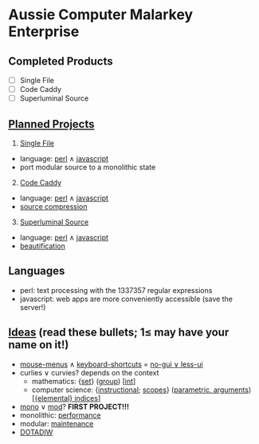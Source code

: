 # Aussie Computer Malarkey Enterprise
## Completed Products
- [ ] Single File
- [ ] Code Caddy
- [ ] Superluminal Source

## [Planned Projects](https://en.wikipedia.org/wiki/Outline_of_software)
1. [Single File](https://en.wiktionary.org/wiki/single_file)
  * language: [perl](https://en.wikipedia.org/wiki/Console_application) ∧ [javascript](https://en.wikipedia.org/wiki/Web_application)
  * port modular source to a monolithic state
2. [Code Caddy](https://en.wikipedia.org/wiki/Code_golf)
  * language: [perl](https://en.wikipedia.org/wiki/Console_application) ∧ [javascript](https://en.wikipedia.org/wiki/Web_application)
  * [source compression](https://en.wikipedia.org/wiki/Minification_%28programming%29)
3. [Superluminal Source](https://en.wikipedia.org/wiki/Reverse_engineering)
  * language: [perl](https://en.wikipedia.org/wiki/Console_application) ∧ [javascript](https://en.wikipedia.org/wiki/Web_application)
  * [beautification](https://en.wikipedia.org/wiki/Prettyprint)

## Languages
* perl: text processing with the 1337357 regular expressions
* javascript: web apps are more conveniently accessible (save the server!)

## [Ideas](https://en.wikipedia.org/wiki/List_of_software_categories) (read these bullets; 1≤ may have your name on it!)
* [mouse-menus](https://en.wikipedia.org/wiki/Context_menu) ∧ [keyboard-shortcuts](https://en.wikipedia.org/wiki/Keyboard_shortcut) = [no-gui ∨ less-ui](https://en.wikipedia.org/wiki/Cruft)
* curlies ∨ curvies? depends on the context
  * mathematics: {[set](https://en.wikipedia.org/wiki/Set_%28mathematics%29)} ([group](https://en.wikipedia.org/wiki/Order_of_operations)) [[int](https://en.wikipedia.org/wiki/Nearest_integer_function)]
  * computer science: {[instructional](https://en.wikipedia.org/wiki/Block_%28programming%29); [scopes](https://en.wikipedia.org/wiki/Scope_%28computer_science%29)} ([parametric, arguments](https://en.wikipedia.org/wiki/Parameter_%28computer_programming%29)) [[{elemental} indices](https://en.wikipedia.org/wiki/Index#Computer_sciences)]
* [mono](https://en.wikipedia.org/wiki/Monolith_%28disambiguation%29#Computers) ∨ [mod](https://en.wikipedia.org/wiki/Modularity)? **FIRST PROJECT!!!**
 * monolithic: [performance](https://en.wikipedia.org/wiki/Benchmark_%28computing%29)
 * modular: [maintenance](https://en.wikipedia.org/wiki/Maintenance,_repair,_and_operations)
* [DOTADIW](https://en.wikipedia.org/wiki/Neural_network_software)
